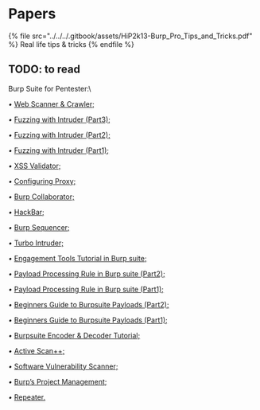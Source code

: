 # Papers

{% file src="../../../.gitbook/assets/HiP2k13-Burp_Pro_Tips_and_Tricks.pdf" %}
Real life tips & tricks
{% endfile %}

## TODO: to read

Burp Suite for Pentester:\


_•_  [Web Scanner & Crawler;](https://www.hackingarticles.in/burp-suite-for-pentester-web-scanner-crawler/)

_•_  [Fuzzing with Intruder (Part3);](https://www.hackingarticles.in/burp-suite-for-pentester-fuzzing-with-intruder-part-3/)

_•_  [Fuzzing with Intruder (Part2);](https://www.hackingarticles.in/burpsuite-for-pentester-fuzzing-with-intruder-part-2/)

_•_  [Fuzzing with Intruder (Part1);](https://www.hackingarticles.in/burp-suite-for-pentester-fuzzing-with-intruder-part-1/)

_•_  [XSS Validator;](https://www.hackingarticles.in/burp-suite-for-pentester-xss-validator/)

_•_  [Configuring Proxy;](https://www.hackingarticles.in/burp-suite-for-pentester-configuring-proxy/)

_•_  [Burp Collaborator;](https://www.hackingarticles.in/burp-suite-for-pentester-burp-collaborator/)

_•_  [HackBar;](https://www.hackingarticles.in/burp-suite-for-pentester-hackbar/)

_•_  [Burp Sequencer;](https://www.hackingarticles.in/burp-suite-for-pentester-burp-sequencer/)

_•_  [Turbo Intruder;](https://www.hackingarticles.in/burp-suite-for-pentester-turbo-intruder/)

_•_  [Engagement Tools Tutorial in Burp suite;](https://www.hackingarticles.in/engagement-tools-tutorial-burp-suite/)

_•_  [Payload Processing Rule in Burp suite (Part2);](https://www.hackingarticles.in/payload-processing-rule-burp-suite-part-2/)

_•_  [Payload Processing Rule in Burp suite (Part1);](https://www.hackingarticles.in/payload-processing-rule-burp-suite-part-1/)

_•_  [Beginners Guide to Burpsuite Payloads (Part2);](https://www.hackingarticles.in/beginners-guide-burpsuite-payloads-part-2/)

_•_  [Beginners Guide to Burpsuite Payloads (Part1);](https://www.hackingarticles.in/beginners-guide-burpsuite-payloads-part-1/)

_•_  [Burpsuite Encoder & Decoder Tutorial;](https://www.hackingarticles.in/burpsuite-encoder-decoder-tutorial/)

_•_  [Active Scan++;](https://www.hackingarticles.in/burp-suite-for-pentester-active-scan/)

_•_  [Software Vulnerability Scanner;](https://www.hackingarticles.in/burp-suite-for-pentester-software-vulnerability-scanner/)

_•_  [Burp’s Project Management;](https://www.hackingarticles.in/burp-suite-for-pentester-burps-project-management/)

_•_  [Repeater.](https://www.hackingarticles.in/burp-suite-for-pentester-repeater/)

